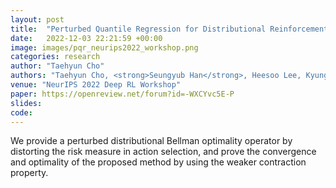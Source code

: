 ```yaml
---
layout: post
title:  "Perturbed Quantile Regression for Distributional Reinforcement Learning"
date:   2022-12-03 22:21:59 +00:00
image: images/pqr_neurips2022_workshop.png
categories: research
author: "Taehyun Cho"
authors: "Taehyun Cho, <strong>Seungyub Han</strong>, Heesoo Lee, Kyungjae Lee, Jungwoo Lee"
venue: "NeurIPS 2022 Deep RL Workshop"
paper: https://openreview.net/forum?id=-WXCYvc5E-P
slides: 
code: 
---
```

 We provide a perturbed distributional Bellman optimality operator by distorting the risk measure in action selection, and prove the convergence and optimality of the proposed method by using the weaker contraction property. 